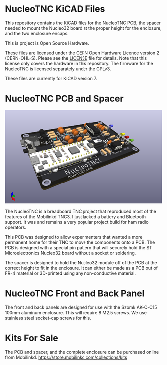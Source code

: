# NucleoTNC KiCAD Files

This repository contains the KiCAD files for the NucleoTNC PCB, the spacer
needed to mount the Nucleo32 board at the proper height for the enclosure,
and the two enclosure encaps.

This is project is Open Source Hardware.

These files are licensed under the CERN Open Hardware Licence version 2
(CERN-OHL-S). Please see the [LICENSE](LICENSE) file for details. Note that
this license only covers the hardware in this repository. The firmware for
the NucleoTNC is licensed separately under the GPLv3.

These files are currently for KiCAD version 7.

# NucleoTNC PCB and Spacer

![NucleoTNC PCB and Spacer](PCB/Nucleo32TNC.png)

The NucleoTNC is a breadboard TNC project that reproduced most of the
features of the Mobilinkd TNC3. I just lacked a battery and Bluetooth
support. It was and remains a very popular project build for ham radio
operators.

This PCB was designed to allow experimenters that wanted a more permanent
home for their TNC to move the components onto a PCB. The PCB is designed
with a special pin pattern that will securely hold the ST Microelectronics
Nucleo32 board without a socket or soldering.

The spacer is designed to hold the Nucleo32 module off of the PCB at the
correct height to fit in the enclosure. It can either be made as a PCB out
of FR-4 material or 3D-printed using any non-conductive material.

# NucleoTNC Front and Back Panel

The front and back panels are designed for use with the Szomk AK-C-C15 100mm
aluminum enclosure. This will require 8 M2.5 screws. We use stainless steel
socket-cap screws for this.

# Kits For Sale

The PCB and spacer, and the complete enclosure can be purchased online
from Mobilinkd. https://store.mobilinkd.com/collections/kits
